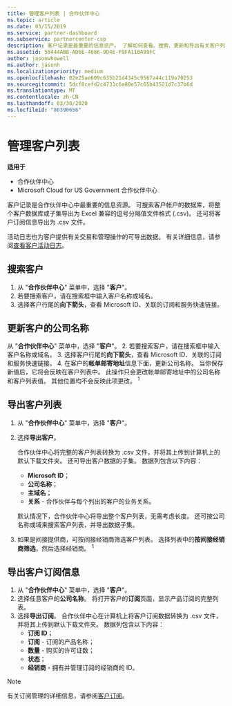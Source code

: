 ```yaml
---
title: 管理客户列表 | 合作伙伴中心
ms.topic: article
ms.date: 03/15/2019
ms.service: partner-dashboard
ms.subservice: partnercenter-csp
description: 客户记录是最重要的信息资产。 了解如何查看、搜索、更新和导出有关客户列表的信息。
ms.assetid: 58444AB8-AD6E-4686-9D4E-F9FA110A99FC
author: jasonwhowell
ms.author: jasonh
ms.localizationpriority: medium
ms.openlocfilehash: 02e25ae609c635b21d4345c9567a44c119a70253
ms.sourcegitcommit: 5dcf8cefd2c4731c6a80e57c65b43521d7c37b6d
ms.translationtype: MT
ms.contentlocale: zh-CN
ms.lasthandoff: 03/30/2020
ms.locfileid: "80390656"
---
```

# <a name="manage-your-customer-list"></a>管理客户列表

**适用于**

-  合作伙伴中心
-  Microsoft Cloud for US Government 合作伙伴中心


客户记录是合作伙伴中心中最重要的信息资源。 可搜索客户帐户的数据库，将整个客户数据库或子集导出为 Excel 兼容的逗号分隔值文件格式 (.csv)。 还可将客户订阅信息导出为 .csv 文件。

活动日志也为客户提供有关交易和管理操作的可导出数据。 有关详细信息，请参阅[查看客户活动日志](activity-logs.md)。


## <a name="search-for-a-customer"></a>搜索客户

1.  从 "**合作伙伴中心**" 菜单中，选择 "**客户**"。
2.  若要搜索客户，请在搜索框中输入客户名称或域名。
3.  选择客户行尾的**向下箭头**，查看 Microsoft ID、关联的订阅和服务快速链接。

## <a name="update-a-customers-company-name"></a>更新客户的公司名称

从 "**合作伙伴中心**" 菜单中，选择 "**客户**"。
2.  若要搜索客户，请在搜索框中输入客户名称或域名。
3.  选择客户行尾的**向下箭头**，查看 Microsoft ID、关联的订阅和服务快速链接。
4.  在客户的**帐单邮寄地址**信息下面，更新公司名称。 当你保存新值后，它将会反映在客户列表中。 此操作只会更改帐单邮寄地址中的公司名称和客户列表值。 其他位置均不会反映此项更改。
<sup>1</sup>
## <a name="export-your-customer-list"></a>导出客户列表

1.  从 "**合作伙伴中心**" 菜单中，选择 "**客户**"。
2.  选择**导出客户**。

    合作伙伴中心将完整的客户列表转换为 .csv 文件，并将其上传到计算机上的默认下载文件夹。 还可导出客户数据的子集。 数据列包含以下内容：

    -   **Microsoft ID**；
    -   **公司名称**；
    -   **主域名**；
    -   **关系** - 合作伙伴与每个列出的客户的业务关系。

    默认情况下，合作伙伴中心将导出整个客户列表，无需考虑长度。 还可按公司名称或域来搜索客户列表，并导出数据子集。

3.  如果是间接提供商，可按间接经销商筛选客户列表。 选择列表中的**按间接经销商筛选**，然后选择经销商。
<sup>1</sup>

## <a name="export-customer-subscription-information"></a>导出客户订阅信息

1.  从 "**合作伙伴中心**" 菜单中，选择 "**客户**"。
2.  选择任意客户的**公司名称**。 将打开客户的**订阅**页面，显示产品订阅的完整列表。
3.  选择**导出订阅**。 合作伙伴中心在计算机上将客户订阅数据转换为 .csv 文件，并将其上传到默认下载文件夹。 数据列包含以下内容：
    -   **订阅 ID**；
    -   **订阅** - 订阅的产品名称；
    -   **数量** - 购买的许可证数；
    -   **状态**；
    -   **经销商** - 拥有并管理订阅的经销商的 ID。

> [!NOTE]  
> 有关订阅管理的详细信息，请参阅[客户订阅](customer-subscriptions.md)。

     

 

 




